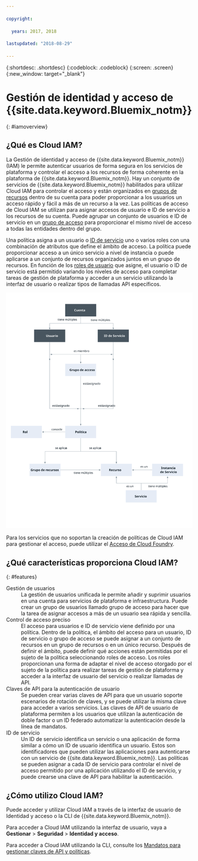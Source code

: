 ```yaml
---

copyright:

  years: 2017, 2018

lastupdated: "2018-08-29"

---
```


{:shortdesc: .shortdesc}
{:codeblock: .codeblock}
{:screen: .screen}
{:new_window: target="_blank"}

# Gestión de identidad y acceso de {{site.data.keyword.Bluemix_notm}}
{: #iamoverview}

## ¿Qué es Cloud IAM?

La Gestión de identidad y acceso de {{site.data.keyword.Bluemix_notm}} (IAM) le permite autenticar usuarios de forma segura en los servicios de plataforma y controlar el acceso a los recursos de forma coherente en la plataforma de {{site.data.keyword.Bluemix_notm}}. Hay un conjunto de servicios de {{site.data.keyword.Bluemix_notm}} habilitados para utilizar Cloud IAM para controlar el acceso y están organizados en [grupos de recursos](/docs/account/resourcegroups.html) dentro de su cuenta para poder proporcionar a los usuarios un acceso rápido y fácil a más de un recurso a la vez. Las políticas de acceso de Cloud IAM se utilizan para asignar accesos de usuario e ID de servicio a los recursos de su cuenta. Puede agrupar un conjunto de usuarios e ID de servicio en un [grupo de acceso](/docs/iam/groups.html) para proporcionar el mismo nivel de acceso a todas las entidades dentro del grupo.

Una política asigna a un usuario o [ID de servicio](/docs/iam/serviceid.html#serviceids) uno o varios roles con una combinación de atributos que define el ámbito de acceso. La política puede proporcionar acceso a un único servicio a nivel de instancia o puede aplicarse a un conjunto de recursos organizados juntos en un grupo de recursos. En función de los [roles de usuario](/docs/iam/users_roles.html#iamusermanrol) que asigne, el usuario o ID de servicio está permitido variando los niveles de acceso para completar tareas de gestión de plataforma y acceder a un servicio utilizando la interfaz de usuario o realizar tipos de llamadas API específicos.

![IAM para el control de acceso de una cuenta](images/iam-diagram.svg "Cómo funciona la gestión de acceso en una cuenta utilizando IAM")

Para los servicios que no soportan la creación de políticas de Cloud IAM para gestionar el acceso, puede utilizar el [Acceso de Cloud Foundry](/docs/iam/cfaccess.html#cfaccess).


## ¿Qué características proporciona Cloud IAM?
{: #features}

<dl>
<dt>Gestión de usuarios</dt>
<dd>La gestión de usuarios unificada le permite añadir y suprimir usuarios en una cuenta para servicios de plataforma e infraestructura. Puede crear un grupo de usuarios llamado grupo de acceso para hacer que la tarea de asignar accesos a más de un usuario sea rápida y sencilla.</dd>
<dt>Control de acceso preciso</dt>
<dd>El acceso para usuarios e ID de servicio viene definido por una política. Dentro de la política, el ámbito del acceso para un usuario, ID de servicio o grupo de acceso se puede asignar a un conjunto de recursos en un grupo de recursos o en un único recurso. Después de definir el ámbito, puede definir qué acciones están permitidas por el sujeto de la política seleccionando roles de acceso. Los roles proporcionan una forma de adaptar el nivel de acceso otorgado por el sujeto de la política para realizar tareas de gestión de plataforma y acceder a la interfaz de usuario del servicio o realizar llamadas de API.</dd>
<dt>Claves de API para la autenticación de usuario</dt>
<dd>Se pueden crear varias claves de API para que un usuario soporte escenarios de rotación de claves, y se puede utilizar la misma clave para acceder a varios servicios. Las claves de API de usuario de plataforma permiten a los usuarios que utilizan la autenticación de doble factor o un ID federado automatizar la autenticación desde la línea de mandatos.</dd>
<dt>ID de servicio</dt>
<dd>Un ID de servicio identifica un servicio o una aplicación de forma similar a cómo un ID de usuario identifica un usuario. Estos son identificadores que pueden utilizar las aplicaciones para autenticarse con un servicio de {{site.data.keyword.Bluemix_notm}}. Las políticas se pueden asignar a cada ID de servicio para controlar el nivel de acceso permitido por una aplicación utilizando el ID de servicio, y puede crearse una clave de API para habilitar la autenticación.</dd>
</dl>


## ¿Cómo utilizo Cloud IAM?

Puede acceder y utilizar Cloud IAM a través de la interfaz de usuario de Identidad y acceso o la CLI de {{site.data.keyword.Bluemix_notm}}.

Para acceder a Cloud IAM utilizando la interfaz de usuario, vaya a **Gestionar** &gt; **Seguridad** &gt; **Identidad y acceso**.

Para acceder a Cloud IAM utilizando la CLI, consulte los [Mandatos para gestionar claves de API y políticas](/docs/cli/reference/ibmcloud/cli_api_policy.html#ibmcloud_commands_iam).

